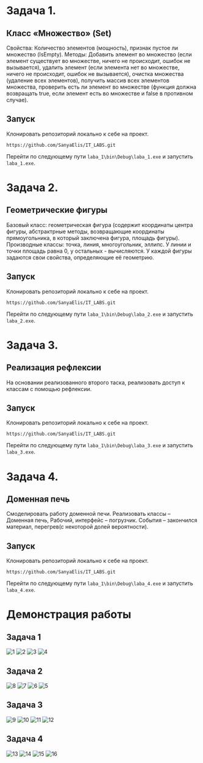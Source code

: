# Задача 1.
## Класс «Множество» (Set)

Свойства: Количество элементов (мощность), признак пустое ли множество (IsEmpty). 
Методы: Добавить элемент во множество (если элемент существует во множестве, ничего не происходит, ошибок не вызывается), удалить элемент (если элемента нет во множестве, ничего не происходит, ошибок не вызывается), очистка множества (удаление всех элементов), получить массив всех элементов множества, проверить есть ли элемент во множестве (функция должна возвращать true, если элемент есть во множестве и false в противном случае).
## Запуск
Клонировать репозиторий локально к себе на проект.
```
https://github.com/SanyaElis/IT_LABS.git
```
Перейти по следующему пути ```laba_1\bin\Debug\laba_1.exe``` и запустить `laba_1.exe`.

# Задача 2. 
## Геометрические фигуры

Базовый класс: геометрическая фигура (содержит координаты центра фигуры, абстрактрные методы, возвращающие координаты прямоугольника, в который заключена фигура, площадь фигуры).
Производные классы: точка, линия, многоугольник, эллипс. У линии и точки площадь равна 0, у остальных - вычисляются. У каждой фигуры задаются свои свойства, определяющие её геометрию.
## Запуск
Клонировать репозиторий локально к себе на проект.
```
https://github.com/SanyaElis/IT_LABS.git
```
Перейти по следующему пути ```laba_1\bin\Debug\laba_2.exe``` и запустить `laba_2.exe`.

# Задача 3.
## Реализация рефлексии

На основании реализованного второго таска, реализовать доступ к классам с помощью рефлексии.
## Запуск
Клонировать репозиторий локально к себе на проект.
```
https://github.com/SanyaElis/IT_LABS.git
```
Перейти по следующему пути ```laba_1\bin\Debug\laba_3.exe``` и запустить `laba_3.exe`.

# Задача 4.
## Доменная печь

Cмоделировать работу доменной печи. Реализовать классы – Доменная печь, Рабочий, интерфейс – погрузчик. События – закончился материал, перегрев(с некоторой долей вероятности).
## Запуск
Клонировать репозиторий локально к себе на проект.
```
https://github.com/SanyaElis/IT_LABS.git
```
Перейти по следующему пути ```laba_1\bin\Debug\laba_4.exe``` и запустить `laba_4.exe`.

# Демонстрация работы
## Задача 1

![1](https://github.com/SanyaElis/IT_LABS/assets/105944663/cc3ecf20-b1da-4c2a-b4ad-749c0600dfe1)
![2](https://github.com/SanyaElis/IT_LABS/assets/105944663/3f23ee26-87a7-4906-b991-fa1b971a23cb)
![3](https://github.com/SanyaElis/IT_LABS/assets/105944663/4f4d72a5-fa42-4efd-9f21-94a62c0e8fe3)
![4](https://github.com/SanyaElis/IT_LABS/assets/105944663/09eec48e-36e8-4fd1-abe1-5bb5ec256dfb)

## Задача 2

![8](https://github.com/SanyaElis/IT_LABS/assets/105944663/68753cf2-69f4-499e-bf99-bd557a927e7c)
![7](https://github.com/SanyaElis/IT_LABS/assets/105944663/ddd1130b-4d72-461e-b51a-b4de390fa0b3)
![6](https://github.com/SanyaElis/IT_LABS/assets/105944663/f95b6eea-cb6f-499d-b1eb-e65f546fe6a0)
![5](https://github.com/SanyaElis/IT_LABS/assets/105944663/da09d32f-4198-440b-abd2-6ee6bf74ef1a)

## Задача 3

![9](https://github.com/SanyaElis/IT_LABS/assets/105944663/43276756-f78e-4609-8586-b128a8bafc76)
![10](https://github.com/SanyaElis/IT_LABS/assets/105944663/53776d74-3c54-4958-855d-2a427eff8875)
![11](https://github.com/SanyaElis/IT_LABS/assets/105944663/9d209b35-3edd-4583-9a43-b13c499960bc)
![12](https://github.com/SanyaElis/IT_LABS/assets/105944663/eff8e3e1-5a68-402b-8e18-98e7da15ce0e)

## Задача 4

![13](https://github.com/SanyaElis/IT_LABS/assets/105944663/c1af0bba-bda7-461d-b023-f6a9e90b9d4e)
![14](https://github.com/SanyaElis/IT_LABS/assets/105944663/9858c36c-8e4a-46ca-857d-2e7dafb9a1be)
![15](https://github.com/SanyaElis/IT_LABS/assets/105944663/ffbc1a67-a43f-41a0-8486-ce4d48902d20)
![16](https://github.com/SanyaElis/IT_LABS/assets/105944663/5aa2a0f1-4456-47c1-b4d1-61b056bd2b65)










